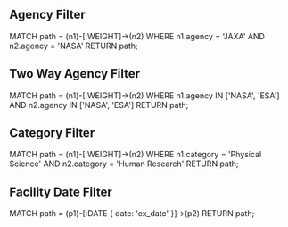 ## Agency Filter

MATCH path = (n1)-[:WEIGHT]->(n2)
WHERE n1.agency = 'JAXA' AND n2.agency = 'NASA'
RETURN path;

## Two Way Agency Filter

MATCH path = (n1)-[:WEIGHT]->(n2)
WHERE n1.agency IN ['NASA', 'ESA'] AND n2.agency IN ['NASA', 'ESA']
RETURN path;

## Category Filter

MATCH path = (n1)-[:WEIGHT]->(n2)
WHERE n1.category = 'Physical Science' AND n2.category = 'Human Research'
RETURN path;

## Facility Date Filter

MATCH path = (p1)-[:DATE { date: 'ex_date' }]->(p2)
RETURN path;